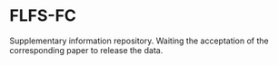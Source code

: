 # FLFS-FC


Supplementary information repository. Waiting the acceptation of the corresponding paper to release the data.

